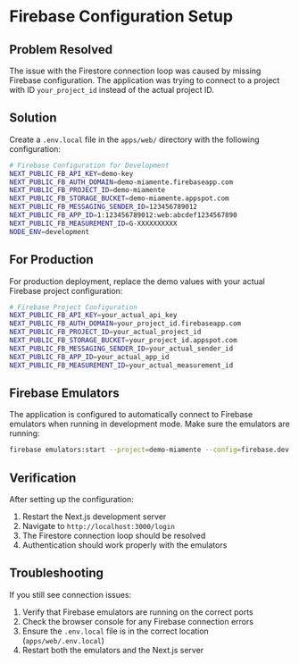 # Firebase Configuration Setup

## Problem Resolved

The issue with the Firestore connection loop was caused by missing Firebase configuration. The application was trying to connect to a project with ID `your_project_id` instead of the actual project ID.

## Solution

Create a `.env.local` file in the `apps/web/` directory with the following configuration:

```bash
# Firebase Configuration for Development
NEXT_PUBLIC_FB_API_KEY=demo-key
NEXT_PUBLIC_FB_AUTH_DOMAIN=demo-miamente.firebaseapp.com
NEXT_PUBLIC_FB_PROJECT_ID=demo-miamente
NEXT_PUBLIC_FB_STORAGE_BUCKET=demo-miamente.appspot.com
NEXT_PUBLIC_FB_MESSAGING_SENDER_ID=123456789012
NEXT_PUBLIC_FB_APP_ID=1:123456789012:web:abcdef1234567890
NEXT_PUBLIC_FB_MEASUREMENT_ID=G-XXXXXXXXXX
NODE_ENV=development
```

## For Production

For production deployment, replace the demo values with your actual Firebase project configuration:

```bash
# Firebase Project Configuration
NEXT_PUBLIC_FB_API_KEY=your_actual_api_key
NEXT_PUBLIC_FB_AUTH_DOMAIN=your_project_id.firebaseapp.com
NEXT_PUBLIC_FB_PROJECT_ID=your_actual_project_id
NEXT_PUBLIC_FB_STORAGE_BUCKET=your_project_id.appspot.com
NEXT_PUBLIC_FB_MESSAGING_SENDER_ID=your_actual_sender_id
NEXT_PUBLIC_FB_APP_ID=your_actual_app_id
NEXT_PUBLIC_FB_MEASUREMENT_ID=your_actual_measurement_id
```

## Firebase Emulators

The application is configured to automatically connect to Firebase emulators when running in development mode. Make sure the emulators are running:

```bash
firebase emulators:start --project=demo-miamente --config=firebase.dev.json
```

## Verification

After setting up the configuration:

1. Restart the Next.js development server
2. Navigate to `http://localhost:3000/login`
3. The Firestore connection loop should be resolved
4. Authentication should work properly with the emulators

## Troubleshooting

If you still see connection issues:

1. Verify that Firebase emulators are running on the correct ports
2. Check the browser console for any Firebase connection errors
3. Ensure the `.env.local` file is in the correct location (`apps/web/.env.local`)
4. Restart both the emulators and the Next.js server
